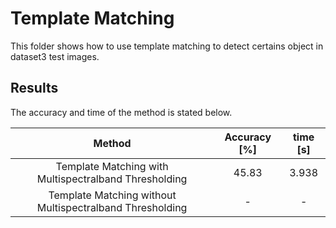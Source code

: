 # Template Matching

This folder shows how to use template matching to detect certains object in dataset3 test images.

## Results

The accuracy and time of the method is stated below.

| Method | Accuracy [%] | time [s] |
|:------:|:------------:|:--------:|
| Template Matching with Multispectralband Thresholding | 45.83 | 3.938 |
| Template Matching without Multispectralband Thresholding | - | - |
